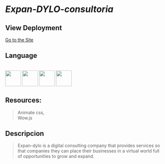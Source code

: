 # _Expan-DYLO-consultoria_

## View Deployment
[Go to the Site](https://fernandomoyano.github.io/Expan-DYLO-consultoria/)

## Language

<link rel="stylesheet" href="devicon.min.css">
<div "style=inline_block"><br>


 <img width="50px" height="50px" src="https://cdn.jsdelivr.net/gh/devicons/devicon/icons/html5/html5-original-wordmark.svg" />
 <img width="50px" height="50px" src="https://cdn.jsdelivr.net/gh/devicons/devicon/icons/css3/css3-original-wordmark.svg" />
 <img width="50px" height="50px" src="https://cdn.jsdelivr.net/gh/devicons/devicon/icons/bootstrap/bootstrap-original-wordmark.svg" />        
 <img width="50px" height="50px" src="https://cdn.jsdelivr.net/gh/devicons/devicon/icons/sass/sass-original.svg" /> 
 
 
## Resources:

>Animate css,  
>Wow.js

## Descripcion

>Expan-dylo is a digital consulting company that provides services so that companies
>they can place their businesses in a virtual world full of opportunities to grow
>and expand.


